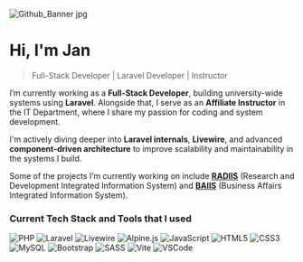 ![Github_Banner jpg](https://github.com/user-attachments/assets/6ea759b1-8fde-423c-b0ed-8d021eb49d1d)

# Hi, I'm Jan
> Full-Stack Developer | Laravel Developer | Instructor

I’m currently working as a **Full-Stack Developer**, building university-wide systems using **Laravel**. Alongside that, I serve as an **Affiliate Instructor** in the IT Department, where I share my passion for coding and system development.

I'm actively diving deeper into **Laravel internals**, **Livewire**, and advanced **component-driven architecture** to improve scalability and maintainability in the systems I build.

Some of the projects I’m currently working on include [**RADIIS**](https://radiis.clsu.edu.ph/) (Research and Development Integrated Information System) and [**BAIIS**](https://basis.clsu.edu.ph/) (Business Affairs Integrated Information System).


### Current Tech Stack and Tools that I used
![PHP](https://img.shields.io/badge/-PHP-8892BF?logo=php&logoColor=white&style=flat)
![Laravel](https://img.shields.io/badge/-Laravel-F55247?logo=laravel&logoColor=white&style=flat)
![Livewire](https://img.shields.io/badge/-Livewire-4E5D94?logo=laravel&style=flat)
![Alpine.js](https://img.shields.io/badge/-Alpine.js-8BC0D0?logo=alpine.js&style=flat)
![JavaScript](https://img.shields.io/badge/-JavaScript-F7DF1E?logo=javascript&logoColor=black&style=flat)
![HTML5](https://img.shields.io/badge/-HTML5-E34F26?logo=html5&logoColor=white&style=flat)
![CSS3](https://img.shields.io/badge/-CSS3-1572B6?logo=css3&logoColor=white&style=flat)
![MySQL](https://img.shields.io/badge/-MySQL-4479A1?logo=mysql&logoColor=white&style=flat)
![Bootstrap](https://img.shields.io/badge/-Bootstrap-7952B3?logo=bootstrap&logoColor=white&style=flat)
![SASS](https://img.shields.io/badge/-SASS-CC6699?logo=sass&logoColor=white&style=flat)
![Vite](https://img.shields.io/badge/-Vite-646CFF?logo=vite&logoColor=white&style=flat)
![VSCode](https://img.shields.io/badge/-VS%20Code-007ACC?logo=visual-studio-code&logoColor=white&style=flat)
